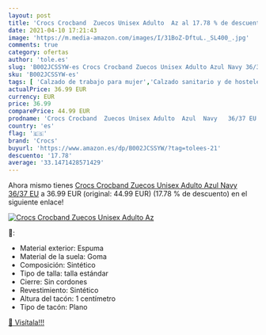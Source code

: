 ```yaml
---
layout: post
title: 'Crocs Crocband  Zuecos Unisex Adulto  Az al 17.78 % de descuento'
date: 2021-04-10 17:21:43
image: 'https://m.media-amazon.com/images/I/31BoZ-DftuL._SL400_.jpg'
comments: true
category: ofertas
author: 'tole.es'
slug: 'B002JCSSYW-es Crocs Crocband Zuecos Unisex Adulto Azul Navy 36/37 EU'
sku: 'B002JCSSYW-es'
tags: [ 'Calzado de trabajo para mujer','Calzado sanitario y de hostelería para mujer','Zapatos','Zapatos para hombre','Zapatos para mujer','Zapatos y complementos','Zuecos sanitarios y de hostelería para mujer','Zuecos y mules para hombre','crocs','zuecos', ]
actualPrice: 36.99 EUR
currency: EUR
price: 36.99
comparePrice: 44.99 EUR
prodname: 'Crocs Crocband  Zuecos Unisex Adulto  Azul  Navy   36/37 EU'
country: 'es'
flag: '🇪🇸'
brand: 'Crocs'
buyurl: 'https://www.amazon.es/dp/B002JCSSYW/?tag=tolees-21'
descuento: '17.78'
average: '33.1471428571429'
---
```


Ahora mismo tienes [Crocs Crocband  Zuecos Unisex Adulto  Azul  Navy   36/37 EU](https://www.amazon.es/dp/B002JCSSYW/?tag=tolees-21) a 36.99 EUR (original: 44.99 EUR) (17.78 %  de descuento) en el siguiente enlace!

[![Crocs Crocband  Zuecos Unisex Adulto  Az](https://m.media-amazon.com/images/I/31BoZ-DftuL._SL400_.jpg)](https://www.amazon.es/dp/B002JCSSYW/?tag=tolees-21)

🔎:

- Material exterior: Espuma
- Material de la suela: Goma
- Composición: Sintético
- Tipo de talla: talla estándar
- Cierre: Sin cordones
- Revestimiento: Sintético
- Altura del tacón: 1 centímetro
- Tipo de tacón: Plano

[🛒 Visítala!!!](https://www.amazon.es/dp/B002JCSSYW/?tag=tolees-21)

